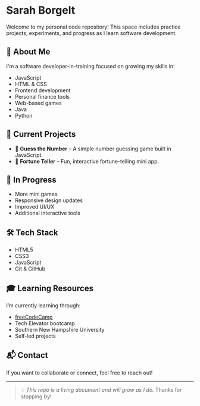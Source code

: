 # Sarah Borgelt

Welcome to my personal code repository! This space includes practice projects, experiments, and progress as I learn software development.

## 🧠 About Me

I'm a software developer-in-training focused on growing my skills in:

- JavaScript
- HTML & CSS
- Frontend development
- Personal finance tools
- Web-based games
- Java
- Python

## 📁 Current Projects

- 🎯 **Guess the Number** – A simple number guessing game built in JavaScript.
- 🔮 **Fortune Teller** – Fun, interactive fortune-telling mini app.

## 🚧 In Progress

- More mini games
- Responsive design updates
- Improved UI/UX
- Additional interactive tools

## 🛠️ Tech Stack

- HTML5
- CSS3
- JavaScript
- Git & GitHub

## 🎓 Learning Resources

I’m currently learning through:

- [freeCodeCamp](https://www.freecodecamp.org/)
- Tech Elevator bootcamp
- Southern New Hampshire University
- Self-led projects

## 📬 Contact

If you want to collaborate or connect, feel free to reach out!

---

> 💡 _This repo is a living document and will grow as I do._ Thanks for stopping by!

